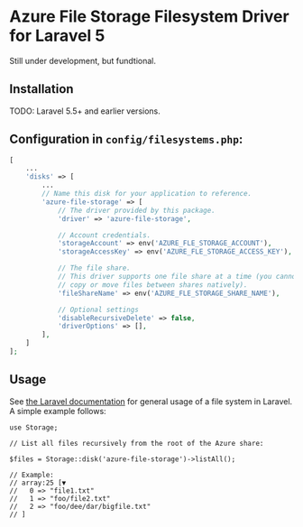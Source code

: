# Azure File Storage Filesystem Driver for Laravel 5

Still under development, but fundtional.

## Installation

TODO: Laravel 5.5+ and earlier versions.

## Configuration in `config/filesystems.php`:

```php
[
    ...
    'disks' => [
        ...
        // Name this disk for your application to reference.
        'azure-file-storage' => [
            // The driver provided by this package.
            'driver' => 'azure-file-storage',

            // Account credentials.
            'storageAccount' => env('AZURE_FLE_STORAGE_ACCOUNT'),
            'storageAccessKey' => env('AZURE_FLE_STORAGE_ACCESS_KEY'),

            // The file share.
            // This driver supports one file share at a time (you cannot
            // copy or move files between shares natively).
            'fileShareName' => env('AZURE_FLE_STORAGE_SHARE_NAME'),

            // Optional settings
            'disableRecursiveDelete' => false,
            'driverOptions' => [],
        ],
    ]
];
```

## Usage

See [the Laravel documentation](https://laravel.com/docs/5.5/filesystem)
for general usage of a file system in Laravel.
A simple example follows:

```
use Storage;

// List all files recursively from the root of the Azure share:

$files = Storage::disk('azure-file-storage')->listAll();

// Example:
// array:25 [▼
//   0 => "file1.txt"
//   1 => "foo/file2.txt"
//   2 => "foo/dee/dar/bigfile.txt"
// ]
```

